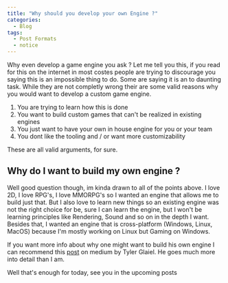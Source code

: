 ```yaml
---
title: "Why should you develop your own Engine ?"
categories:
  - Blog
tags:
  - Post Formats
  - notice
---
```


Why even develop a game engine you ask ? Let me tell you this, if you read for this on the internet in most costes people are trying to discourage you saying this is an impossible thing to do. Some are saying it is an to daunting task. While they are not completly wrong their are some valid reasons why you would want to develop a custom game engine.

1. You are trying to learn how this is done
2. You want to build custom games that can't be realized in existing engines
3. You just want to have your own in house engine for you or your team
4. You dont like the tooling and / or want more customizability

These are all valid arguments, for sure.

## Why do I want to build my own engine ?

Well good question though, im kinda drawn to all of the points above. I love 2D, I love RPG's, I love MMORPG's so I wanted an engine that allows me to build just that. But I also love to learn new things so an existing engine was not the right choice for be, sure I can learn the engine, but I won't be learning principles like Rendering, Sound and so on in the depth I want. Besides that, I wanted an engine that is cross-platform (Windows, Linux, MacOS) because I'm mostly working on Linux but Gaming on Windows.

If you want more info about why one might want to build his own engine I can recommend this [post](https://medium.com/geekculture/how-to-make-your-own-game-engine-and-why-ddf0acbc5f3) on medium by Tyler Glaiel. He goes much more into detail than I am.

Well that's enough for today, see you in the upcoming posts
